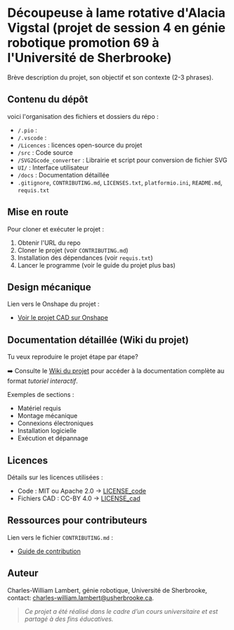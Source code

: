 # Découpeuse à lame rotative d'Alacia Vigstal (projet de session 4 en génie robotique promotion 69 à l'Université de Sherbrooke)
Brève description du projet, son objectif et son contexte (2-3 phrases).

## Contenu du dépôt
voici l'organisation des fichiers et dossiers du répo :
- `/.pio` :
- `/.vscode` : 
- `/Licences` : licences open-source du projet
- `/src` : Code source
- `/SVG2Gcode_converter` : Librairie et script pour conversion de fichier SVG
- `UI/` : Interface utilisateur
- `/docs` : Documentation détaillée
- `.gitignore`, `CONTRIBUTING.md`, `LICENSES.txt`, `platformio.ini`, `README.md`, `requis.txt`

## Mise en route
Pour cloner et exécuter le projet :
1. Obtenir l'URL du repo
2. Cloner le projet (voir `CONTRIBUTING.md`)
3. Installation des dépendances (voir `requis.txt`)
4. Lancer le programme (voir le guide du projet plus bas)

## Design mécanique
Lien vers le Onshape du projet :
- [Voir le projet CAD sur Onshape](https://cad.onshape.com/documents?column=modifiedAt&nodeId=9a43d1e489833251811f448e&resourceType=folder&sortOrder=desc)

## Documentation détaillée (Wiki du projet)
Tu veux reproduire le projet étape par étape?

➡️ Consulte le [Wiki du projet](https://github.com/TON_UTILISATEUR/TON_REPO/wiki) pour accéder à la documentation complète au format *tutoriel interactif*.

Exemples de sections :
- Matériel requis
- Montage mécanique
- Connexions électroniques
- Installation logicielle
- Exécution et dépannage

## Licences
Détails sur les licences utilisées :
- Code : MIT ou Apache 2.0 → [LICENSE_code](Licences/LICENSE_code.txt)
- Fichiers CAD : CC-BY 4.0 → [LICENSE_cad](Licences/LICENSE_cad.txt)

## Ressources pour contributeurs
Lien vers le fichier `CONTRIBUTING.md` :
- [Guide de contribution](CONTRIBUTING.md)

## Auteur
Charles-William Lambert, génie robotique, Université de Sherbrooke, contact: charles-william.lambert@usherbrooke.ca.

> *Ce projet a été réalisé dans le cadre d’un cours universitaire et est partagé à des fins éducatives.*
